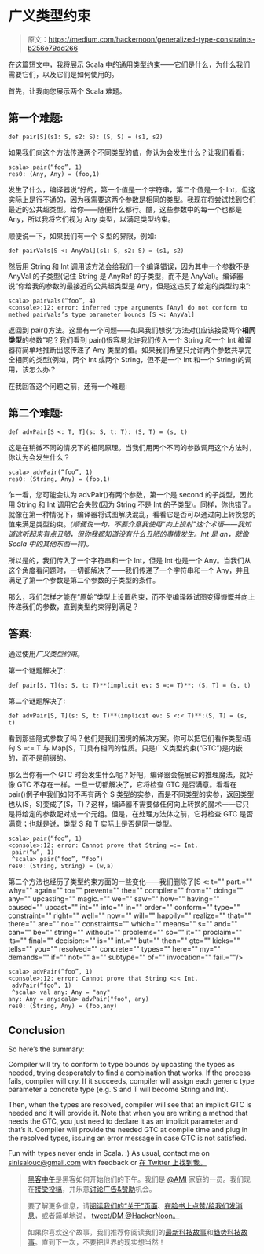 # 广义类型约束

> 原文：<https://medium.com/hackernoon/generalized-type-constraints-b256e79dd266>

在这篇短文中，我将展示 Scala 中的通用类型约束——它们是什么，为什么我们需要它们，以及它们是如何使用的。

首先，让我向您展示两个 Scala 难题。

## 第一个难题:

```
def pair[S](s1: S, s2: S): (S, S) = (s1, s2)
```

如果我们向这个方法传递两个不同类型的值，你认为会发生什么？让我们看看:

```
scala> pair(“foo”, 1)
res0: (Any, Any) = (foo,1)
```

发生了什么，编译器说“好的，第一个值是一个字符串，第二个值是一个 Int，但这实际上是行不通的，因为我需要这两个参数是相同的类型。我现在将尝试找到它们最近的公共超类型。给你——随便什么都行。酷，这些参数中的每一个也都是 Any，所以我将它们视为 Any 类型，以满足类型约束。

顺便说一下，如果我们有一个 S 型的界限，例如:

```
def pairVals[S <: AnyVal](s1: S, s2: S) = (s1, s2)
```

然后用 String 和 Int 调用该方法会给我们一个编译错误，因为其中一个参数不是 AnyVal 的子类型(记住 String 是 AnyRef 的子类型，而不是 AnyVal)。编译器说“你给我的参数的最接近的公共超类型是 Any，但是这违反了给定的类型约束”:

```
scala> pairVals(“foo”, 4)
<console>:12: error: inferred type arguments [Any] do not conform to method pairVals’s type parameter bounds [S <: AnyVal]
```

返回到 pair()方法。这里有一个问题——如果我们想说“方法对()应该接受两个**相同类型**的参数”呢？我们看到 pair()很容易允许我们传入一个 String 和一个 Int 编译器将简单地推断出您传递了 Any 类型的值。如果我们希望只允许两个参数共享完全相同的类型(例如，两个 Int 或两个 String，但不是一个 Int 和一个 String)的调用，该怎么办？

在我回答这个问题之前，还有一个难题:

## 第二个难题:

```
def advPair[S <: T, T](s: S, t: T): (S, T) = (s, t)
```

这是在稍微不同的情况下的相同原理。当我们用两个不同的参数调用这个方法时，你认为会发生什么？

```
scala> advPair(“foo”, 1)
res0: (String, Any) = (foo,1)
```

乍一看，您可能会认为 advPair()有两个参数，第一个是 second 的子类型，因此用 String 和 Int 调用它会失败(因为 String 不是 Int 的子类型)。同样，你也错了。就像在第一种情况下，编译器将试图解决混乱，看看它是否可以通过向上转换您的值来满足类型约束。*(顺便说一句，不要介意我使用“向上投射”这个术语——我知道这听起来有点丑陋，但你我都知道没有什么丑陋的事情发生。Int *是* an，就像 Scala 中的其他东西一样)。*

所以是的，我们传入了一个字符串和一个 Int，但是 Int 也是一个 Any。当我们从这个角度看问题时，一切都解决了——我们传递了一个字符串和一个 Any，并且满足了第一个参数是第二个参数的子类型的条件。

那么，我们怎样才能在“原始”类型上设置约束，而不使编译器试图变得慷慨并向上传递我们的参数，直到类型约束得到满足？

## 答案:

通过使用*广义类型约束*。

第一个谜题解决了:

```
def pair[S, T](s: S, t: T)**(implicit ev: S =:= T)**: (S, T) = (s, t)
```

第二个谜题解决了:

```
def advPair[S, T](s: S, t: T)**(implicit ev: S <:< T)**:(S, T) = (s, t)
```

看到那些隐式参数了吗？他们是我们困境的解决方案。你可以把它们看作类型:语句 S =:= T 与 Map[S，T]具有相同的性质。只是广义类型约束(“GTC”)是内嵌的，而不是前缀的。

那么当你有一个 GTC 时会发生什么呢？好吧，编译器会施展它的推理魔法，就好像 GTC 不存在一样。一旦一切都解决了，它将检查 GTC 是否满意。看看在 pair()例子中我们如何不再有两个 S 类型的实参，而是不同类型的实参，返回类型也从(S，S)变成了(S，T)？这样，编译器不需要做任何向上转换的魔术——它只是将给定的参数配对成一个元组。但是，在处理方法体之前，它将检查 GTC 是否满意；也就是说，类型 S 和 T 实际上是否是同一类型。

```
scala> pair(“foo”, 1)
<console>:12: error: Cannot prove that String =:= Int.
 pair(“w”, 1)
 ^scala> pair(“foo”, “foo”)
res0: (String, String) = (w,a)
```

第二个方法也经历了类型约束方面的一些变化——我们删除了[S <: t="" part.="" why="" again="" to="" prevent="" the="" compiler="" from="" doing="" any="" upcasting="" magic.="" we="" saw="" how="" having="" caused="" upcast="" int="" into="" in="" order="" conform="" type="" constraint="" right="" well="" now="" will="" happily="" realize="" that="" there="" are="" no="" constraints="" which="" means="" s="" and="" can="" be="" string="" without="" problems="" so="" it="" proclaim="" its="" final="" decision:="" is="" int.="" but="" then="" gtc="" kicks="" tells="" you="" resolved="" concrete="" types="" here="" my="" demands="" if="" not="" a="" subtype="" of="" invocation="" fail.=""/>

```
scala> advPair(“foo”, 1)
<console>:12: error: Cannot prove that String <:< Int.
 advPair(“foo”, 1)
 ^scala> val any: Any = "any"
any: Any = anyscala> advPair("foo", any)
res0: (String, Any) = (foo,any)
```

## Conclusion

So here’s the summary:

Compiler will try to conform to type bounds by upcasting the types as needed, trying desperately to find a combination that works. If the process fails, compiler will cry. If it succeeds, compiler will assign each generic type parameter a concrete type (e.g. S and T will become String and Int).

Then, when the types are resolved, compiler will see that an implicit GTC is needed and it will provide it. Note that when you are writing a method that needs the GTC, you just need to declare it as an implicit parameter and that’s it. Compiler will provide the needed GTC at compile time and plug in the resolved types, issuing an error message in case GTC is not satisfied.

Fun with types never ends in Scala. :) As usual, contact me on sinisalouc@gmail.com with feedback or [在 Twitter 上找到我。](https://twitter.com/sinisalouc)

> [黑客中午](http://bit.ly/Hackernoon)是黑客如何开始他们的下午。我们是 [@AMI](http://bit.ly/atAMIatAMI) 家庭的一员。我们现在[接受投稿](http://bit.ly/hackernoonsubmission)，并乐意[讨论广告&赞助](mailto:partners@amipublications.com)机会。
> 
> 要了解更多信息，请[阅读我们的“关于”页面](https://goo.gl/4ofytp)、[在脸书上点赞/给我们发消息](http://bit.ly/HackernoonFB)，或者简单地说， [tweet/DM @HackerNoon。](https://goo.gl/k7XYbx)
> 
> 如果你喜欢这个故事，我们推荐你阅读我们的[最新科技故事](http://bit.ly/hackernoonlatestt)和[趋势科技故事](https://hackernoon.com/trending)。直到下一次，不要把世界的现实想当然！
